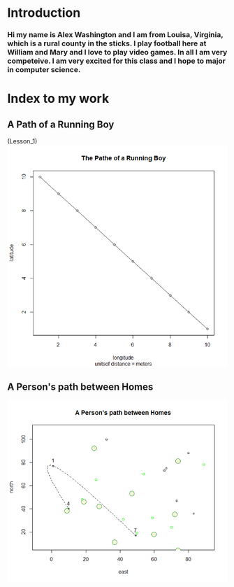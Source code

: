 # Introduction

### Hi my name is Alex Washington and I am from Louisa, Virginia, which is a rural county in the sticks. I play football here at William and Mary and I love to play video games. In all I am very competeive. I am very excited for this class and I hope to major in computer science.

# Index to my work

## A Path of a Running Boy

(Lesson_1)![](running_boy.png)

## A Person's path between Homes

![](Path_home.png)
